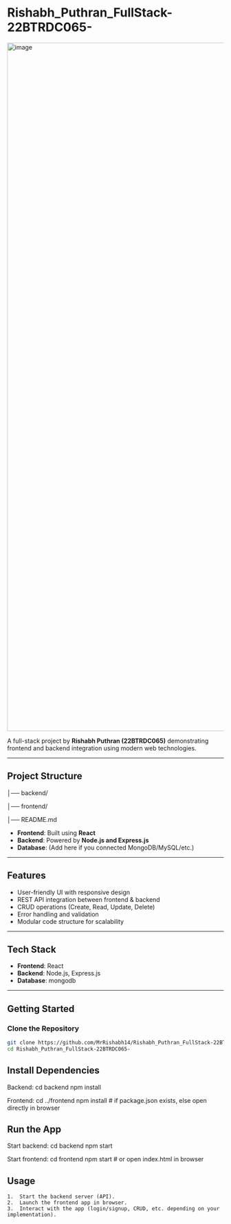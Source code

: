 # Rishabh_Puthran_FullStack-22BTRDC065-

<img width="2560" height="1600" alt="image" src="https://github.com/user-attachments/assets/61190d55-0c9e-40f0-a061-0c3a943227ec" />

A full-stack project by **Rishabh Puthran (22BTRDC065)** demonstrating frontend and backend integration using modern web technologies.

---

## Project Structure
│── backend/ 

│── frontend/

│── README.md

- **Frontend**: Built using **React**  
- **Backend**: Powered by **Node.js and Express.js**  
- **Database**: (Add here if you connected MongoDB/MySQL/etc.)  

---

## Features

- User-friendly UI with responsive design  
- REST API integration between frontend & backend  
- CRUD operations (Create, Read, Update, Delete)  
- Error handling and validation  
- Modular code structure for scalability  

---

##  Tech Stack

- **Frontend**: React  
- **Backend**: Node.js, Express.js  
- **Database**: mongodb 

---

## Getting Started

###  Clone the Repository
```bash
git clone https://github.com/MrRishabh14/Rishabh_Puthran_FullStack-22BTRDC065-.git
cd Rishabh_Puthran_FullStack-22BTRDC065-
```
## Install Dependencies
Backend:
cd backend
npm install

Frontend:
cd ../frontend
npm install   # if package.json exists, else open directly in browser

## Run the App
Start backend:
cd backend
npm start

Start frontend:
cd frontend
npm start   # or open index.html in browser

## Usage
	1.	Start the backend server (API).
	2.	Launch the frontend app in browser.
	3.	Interact with the app (login/signup, CRUD, etc. depending on your implementation).
